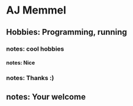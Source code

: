 # AJ Memmel
## Hobbies: Programming, running
### notes: cool hobbies
#### notes: Nice
### notes: Thanks :)
## notes: Your welcome
